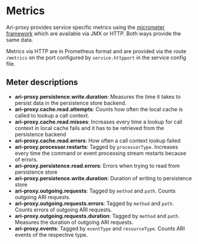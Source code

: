 # Metrics
Ari-proxy provides service specific metrics using the [micrometer framework](http://micrometer.io) which are available via JMX or HTTP.
Both ways provide the same data.

Metrics via HTTP are in Prometheus format and are provided via the route `/metrics` on the port configured by `service.httpport` in the service config file.


## Meter descriptions

* **ari-proxy.persistence.write.duration**: Measures the time it takes to persist data in the persistence store backend.
* **ari-proxy.cache.read.attempts**: Counts how often the local cache is called to lookup a call context.
* **ari-proxy.cache.read.misses**: Increases every time a lookup for call context in local cache fails and it has to be retrieved from the persistence backend
* **ari-proxy.cache.read.errors**: How often a call context lookup failed
* **ari-proxy.processor.restarts**: Tagged by `processorType`. Increases every time the command or event processing stream restarts because of errors.
* **ari-proxy.persistence.read.errors**: Errors when trying to read from persistence store
* **ari-proxy.persistence.write.duration**: Duration of writing to persistence store
* **ari-proxy.outgoing.requests**: Tagged by `method` and `path`. Counts outgoing ARI requests.
* **ari-proxy.outgoing.requests.errors**:  Tagged by `method` and `path`. Counts errors of outgoing ARI requests.
* **ari-proxy.outgoing.requests.duration**:  Tagged by `method` and `path`. Measures the duration of outgoing ARI requests.
* **ari-proxy.events**: Tagged by `eventType` and `resourceType`. Counts ARI events of the respective type.
